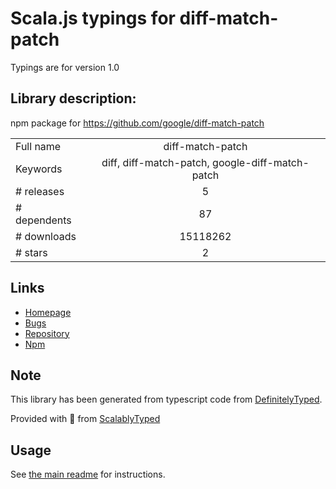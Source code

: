 
# Scala.js typings for diff-match-patch

Typings are for version 1.0

## Library description:
npm package for https://github.com/google/diff-match-patch

|                    |                 |
| ------------------ | :-------------: |
| Full name          | diff-match-patch |
| Keywords           | diff, diff-match-patch, google-diff-match-patch |
| # releases         | 5 |
| # dependents       | 87 |
| # downloads        | 15118262 |
| # stars            | 2 |

## Links
- [Homepage](https://github.com/JackuB/diff-match-patch#readme)
- [Bugs](https://github.com/JackuB/diff-match-patch/issues)
- [Repository](https://github.com/JackuB/diff-match-patch)
- [Npm](https://www.npmjs.com/package/diff-match-patch)
    


## Note
This library has been generated from typescript code from [DefinitelyTyped](https://definitelytyped.org).

Provided with :purple_heart: from [ScalablyTyped](https://github.com/oyvindberg/ScalablyTyped)

## Usage
See [the main readme](../../readme.md) for instructions.


